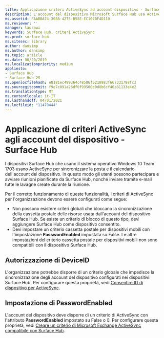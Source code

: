 ```yaml
---
title: Applicazione criteri ActiveSync ad account dispositivo - Surface Hub
description: L'account del dispositivo Microsoft Surface Hub usa ActiveSync per sincronizzare l'e-mail e il calendario. In questo modo gli utenti possono partecipare e avviare riunioni pianificate da Surface Hub, nonché inviare tramite e-mail tutte le lavagne create durante la riunione.
ms.assetid: FAABBA74-3088-4275-B58E-EC1070F4D110
ms.reviewer: ''
manager: laurawi
keywords: Surface Hub, criteri ActiveSync
ms.prod: surface-hub
ms.sitesec: library
author: dansimp
ms.author: dansimp
ms.topic: article
ms.date: 06/20/2019
ms.localizationpriority: medium
appliesto:
- Surface Hub
- Surface Hub 2S
ms.openlocfilehash: e8181ec499364c48586f5218983f667331788fc3
ms.sourcegitcommit: f9e7c091a26df0f99500c0d8b6cf40a81133e4e2
ms.translationtype: MT
ms.contentlocale: it-IT
ms.lasthandoff: 04/01/2021
ms.locfileid: "11470444"
---
```

# <a name="applying-activesync-policies-to-device-accounts-surface-hub"></a>Applicazione di criteri ActiveSync agli account del dispositivo - Surface Hub


I dispositivi Surface Hub che usano il sistema operativo Windows 10 Team 1703 usano ActiveSync per sincronizzare la posta e il calendario dell'account del dispositivo. In questo modo gli utenti possono partecipare e avviare riunioni pianificate da Surface Hub, nonché inviare tramite e-mail tutte le lavagne create durante la riunione.

Per il corretto funzionamento di queste funzionalità, i criteri di ActiveSync per l'organizzazione devono essere configurati come segue:

-   Non possono esistere criteri globali che bloccano la sincronizzazione della cassetta postale delle risorse usata dall'account del dispositivo Surface Hub. Se esiste un criterio di blocco di questo tipo, devi aggiungere Surface Hub come dispositivo consentito.
-   Devi impostare un criterio cassetta postale per dispositivi mobili con l'impostazione **PasswordEnabled** impostata su False. Le altre impostazioni del criterio cassetta postale per dispositivi mobili non sono compatibili con il dispositivo Surface Hub.

## <a name="allowing-the-deviceid"></a>Autorizzazione di DeviceID

L'organizzazione potrebbe disporre di un criterio globale che impedisce la sincronizzazione degli account del dispositivo configurati nei dispositivi Surface Hub. Per configurare questa proprietà, vedi [Consentire ID di dispositivo per ActiveSync](appendix-a-powershell-scripts-for-surface-hub.md#allowing-device-ids-for-activesync).

## <a name="setting-passwordenabled"></a>Impostazione di PasswordEnabled

L'account del dispositivo deve disporre di un criterio di ActiveSync con l'attributo **PasswordEnabled** impostato su False o 0. Per configurare questa proprietà, vedi [Creare un criterio di Microsoft Exchange ActiveSync compatibile con Surface Hub](appendix-a-powershell-scripts-for-surface-hub.md#create-compatible-as-policy).

 

 





